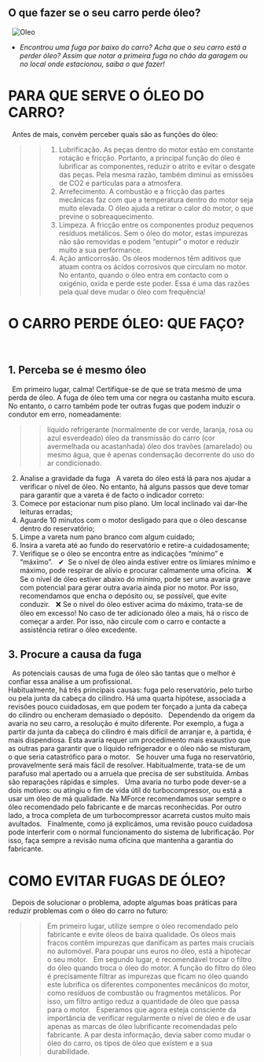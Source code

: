 ## O que fazer se o seu carro perde óleo?
&nbsp;
![Oleo](https://www.oficinasmforce.pt/uploads/subcanais2/dreamstime_xl_154358115.jpg)

- *Encontrou uma fuga por baixo do carro? Acha que o seu carro está a perder óleo? Assim que notar a primeira fuga no chão da garagem ou no local onde estacionou, saiba o que fazer!*

# PARA QUE SERVE O ÓLEO DO CARRO? 
&nbsp;
Antes de mais, convém perceber quais são as funções do óleo:
&nbsp;
>> 1. Lubrificação. As peças dentro do motor estão em constante rotação e fricção. Portanto, a principal função do óleo é lubrificar as componentes, reduzir o atrito e evitar o desgate das peças. Pela mesma razão, também diminui as emissões de CO2 e partículas para a atmosfera.
&nbsp;
>> 2. Arrefecimento. A combustão e a fricção das partes mecânicas faz com que a temperatura dentro do motor seja muito elevada. O óleo ajuda a retirar o calor do motor, o que previne o sobreaquecimento.
&nbsp;
>> 3. Limpeza. A fricção entre os componentes produz pequenos resíduos metálicos. Sem o óleo do motor, estas impurezas não são removidas e podem “entupir” o motor e reduzir muito a sua performance.
&nbsp;
>> 4. Ação anticorrosão. Os óleos modernos têm aditivos que atuam contra os ácidos corrosivos que circulam no motor. No entanto, quando o óleo entra em contacto com o oxigénio, oxida e perde este poder. Essa é uma das razões pela qual deve mudar o óleo com frequência!
&nbsp;
&nbsp;
# O CARRO PERDE ÓLEO: QUE FAÇO?
&nbsp;
## 1. Perceba se é mesmo óleo
&nbsp;
Em primeiro lugar, calma! Certifique-se de que se trata mesmo de uma perda de óleo. A fuga de óleo tem uma cor negra ou castanha muito escura. No entanto, o carro também pode ter outras fugas que podem induzir o condutor em erro, nomeadamente: 
&nbsp;
>> líquido refrigerante (normalmente de cor verde, laranja, rosa ou azul esverdeado)
>> óleo da transmissão do carro (cor avermelhada ou acastanhada)
>> óleo dos travões (amarelado)
>> ou mesmo água, que é apenas condensação decorrente do uso do ar condicionado.
&nbsp;
&nbsp;
2. Analise a gravidade da fuga
&nbsp;
A vareta do óleo está lá para nos ajudar a verificar o nível de óleo. No entanto, há alguns passos que deve tomar para garantir que a vareta é de facto o indicador correto:
&nbsp;
1. Comece por estacionar num piso plano. Um local inclinado vai dar-lhe leituras erradas;
2. Aguarde 10 minutos com o motor desligado para que o óleo descanse dentro do reservatório;
3. Limpe a vareta num pano branco com algum cuidado;
4. Insira a vareta até ao fundo do reservatório e retire-a cuidadosamente;
5. Verifique se o óleo se encontra entre as indicações “mínimo” e “máximo”.
&nbsp;
✔ ️ Se o nível de óleo ainda estiver entre os limiares mínimo e máximo, pode respirar de alívio e procurar calmamente uma oficina.
&nbsp;
❌ Se o nível de óleo estiver abaixo do mínimo, pode ser uma avaria grave com potencial para gerar outra avaria ainda pior no motor. Por isso, recomendamos que encha o depósito ou, se possível, que evite conduzir. 
&nbsp;
❌ Se o nível do óleo estiver acima do máximo, trata-se de óleo em excesso! No caso de ter adicionado óleo a mais, há o risco de começar a arder. Por isso, não circule com o carro e contacte a assistência retirar o óleo excedente.
&nbsp;
&nbsp;

## 3. Procure a causa da fuga
&nbsp;
As potenciais causas de uma fuga de óleo são tantas que o melhor é confiar essa análise a um profissional.
&nbsp;  
Habitualmente, há três principais causas: fuga pelo reservatório, pelo turbo ou pela junta da cabeça do cilindro. Há uma quarta hipótese, associada a revisões pouco cuidadosas, em que podem ter forçado a junta da cabeça do cilindro ou encheram demasiado o depósito. 
&nbsp;
Dependendo da origem da avaria no seu carro, a resolução é muito diferente.  Por exemplo, a fuga a partir da junta da cabeça do cilindro é mais difícil de arranjar e, à partida, é mais dispendiosa. Esta avaria requer um procedimento mais exaustivo que as outras para garantir que o líquido refrigerador e o óleo não se misturam, o que seria catastrófico para o motor.
&nbsp;
Se houver uma fuga no reservatório, provavelmente será mais fácil de resolver. Habitualmente, trata-se de um parafuso mal apertado ou a arruela que precisa de ser substituída. Ambas são reparações rápidas e simples.
&nbsp;
Uma avaria no turbo pode dever-se a dois motivos: ou atingiu o fim de vida útil do turbocompressor, ou está a usar um óleo de má qualidade. Na MForce recomendamos usar sempre o óleo recomendado pelo fabricante e de marcas reconhecidas. Por outro lado, a troca completa de um turbocompressor acarreta custos muito mais avultados.
&nbsp;
Finalmente, como já explicámos, uma revisão pouco cuidadosa pode interferir com o normal funcionamento do sistema de lubrificação. Por isso, faça sempre a revisão numa oficina que mantenha a garantia do fabricante.
&nbsp;
&nbsp;
# COMO EVITAR FUGAS DE ÓLEO? 
&nbsp;
Depois de solucionar o problema, adopte algumas boas práticas para reduzir problemas com o óleo do carro no futuro:
&nbsp;
>> Em primeiro lugar, utilize sempre o óleo recomendado pelo fabricante e evite óleos de baixa qualidade. Os óleos mais fracos contêm impurezas que danificam as partes mais cruciais no automóvel. Para poupar uns euros no óleo, está a hipotecar o seu motor.
&nbsp;
>> Em segundo lugar, é recomendável trocar o filtro do óleo quando troca o óleo do motor. A função do filtro do óleo é precisamente filtrar as impurezas que ficam no óleo quando este lubrifica os diferentes componentes mecânicos do motor, como resíduos de combustão ou fragmentos metálicos. Por isso, um filtro antigo reduz a quantidade de óleo que passa para o motor.
&nbsp;
Esperamos que agora esteja consciente da importância de verificar regularmente o nível de óleo e de usar apenas as marcas de óleo lubrificante recomendadas pelo fabricante. A par desta informação, devia saber como mudar o óleo do carro, os tipos de óleo que existem e a sua durabilidade. 